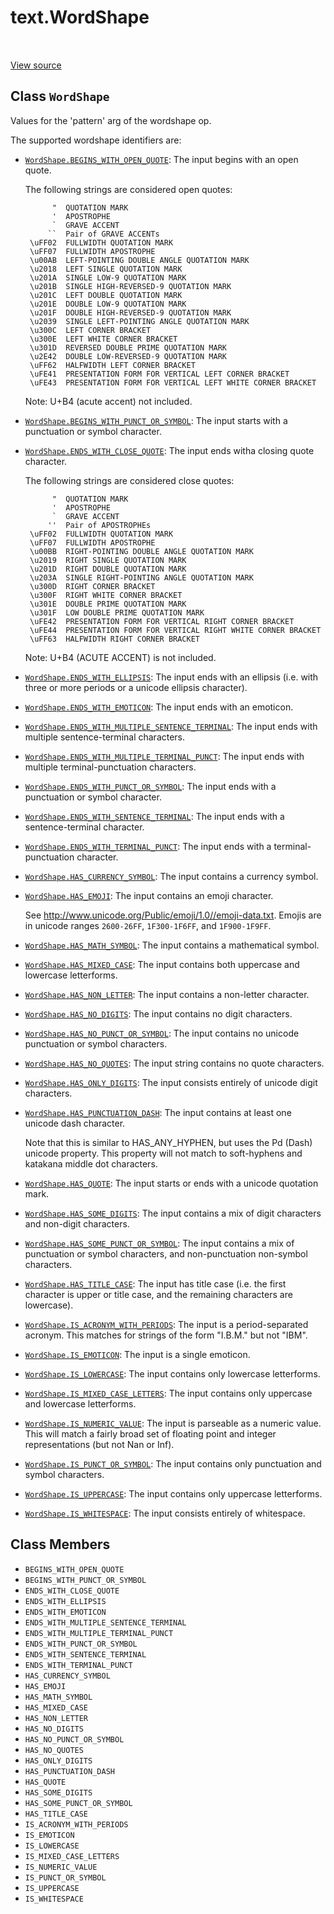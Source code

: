 <div itemscope itemtype="http://developers.google.com/ReferenceObject">
<meta itemprop="name" content="text.WordShape" />
<meta itemprop="path" content="Stable" />
<meta itemprop="property" content="BEGINS_WITH_OPEN_QUOTE"/>
<meta itemprop="property" content="BEGINS_WITH_PUNCT_OR_SYMBOL"/>
<meta itemprop="property" content="ENDS_WITH_CLOSE_QUOTE"/>
<meta itemprop="property" content="ENDS_WITH_ELLIPSIS"/>
<meta itemprop="property" content="ENDS_WITH_EMOTICON"/>
<meta itemprop="property" content="ENDS_WITH_MULTIPLE_SENTENCE_TERMINAL"/>
<meta itemprop="property" content="ENDS_WITH_MULTIPLE_TERMINAL_PUNCT"/>
<meta itemprop="property" content="ENDS_WITH_PUNCT_OR_SYMBOL"/>
<meta itemprop="property" content="ENDS_WITH_SENTENCE_TERMINAL"/>
<meta itemprop="property" content="ENDS_WITH_TERMINAL_PUNCT"/>
<meta itemprop="property" content="HAS_CURRENCY_SYMBOL"/>
<meta itemprop="property" content="HAS_EMOJI"/>
<meta itemprop="property" content="HAS_MATH_SYMBOL"/>
<meta itemprop="property" content="HAS_MIXED_CASE"/>
<meta itemprop="property" content="HAS_NON_LETTER"/>
<meta itemprop="property" content="HAS_NO_DIGITS"/>
<meta itemprop="property" content="HAS_NO_PUNCT_OR_SYMBOL"/>
<meta itemprop="property" content="HAS_NO_QUOTES"/>
<meta itemprop="property" content="HAS_ONLY_DIGITS"/>
<meta itemprop="property" content="HAS_PUNCTUATION_DASH"/>
<meta itemprop="property" content="HAS_QUOTE"/>
<meta itemprop="property" content="HAS_SOME_DIGITS"/>
<meta itemprop="property" content="HAS_SOME_PUNCT_OR_SYMBOL"/>
<meta itemprop="property" content="HAS_TITLE_CASE"/>
<meta itemprop="property" content="IS_ACRONYM_WITH_PERIODS"/>
<meta itemprop="property" content="IS_EMOTICON"/>
<meta itemprop="property" content="IS_LOWERCASE"/>
<meta itemprop="property" content="IS_MIXED_CASE_LETTERS"/>
<meta itemprop="property" content="IS_NUMERIC_VALUE"/>
<meta itemprop="property" content="IS_PUNCT_OR_SYMBOL"/>
<meta itemprop="property" content="IS_UPPERCASE"/>
<meta itemprop="property" content="IS_WHITESPACE"/>
</div>

# text.WordShape

<table class="tfo-notebook-buttons tfo-api" align="left">
</table>

<a target="_blank" href="https://github.com/tensorflow/text/tree/master/tensorflow_text/python/ops/wordshape_ops.py">View
source</a>

## Class `WordShape`

Values for the 'pattern' arg of the wordshape op.

<!-- Placeholder for "Used in" -->

The supported wordshape identifiers are:

*   <a href="../text/WordShape.md#BEGINS_WITH_OPEN_QUOTE"><code>WordShape.BEGINS_WITH_OPEN_QUOTE</code></a>:
    The input begins with an open quote.

    The following strings are considered open quotes:

    ```
          "  QUOTATION MARK
          '  APOSTROPHE
          `  GRAVE ACCENT
         ``  Pair of GRAVE ACCENTs
     \uFF02  FULLWIDTH QUOTATION MARK
     \uFF07  FULLWIDTH APOSTROPHE
     \u00AB  LEFT-POINTING DOUBLE ANGLE QUOTATION MARK
     \u2018  LEFT SINGLE QUOTATION MARK
     \u201A  SINGLE LOW-9 QUOTATION MARK
     \u201B  SINGLE HIGH-REVERSED-9 QUOTATION MARK
     \u201C  LEFT DOUBLE QUOTATION MARK
     \u201E  DOUBLE LOW-9 QUOTATION MARK
     \u201F  DOUBLE HIGH-REVERSED-9 QUOTATION MARK
     \u2039  SINGLE LEFT-POINTING ANGLE QUOTATION MARK
     \u300C  LEFT CORNER BRACKET
     \u300E  LEFT WHITE CORNER BRACKET
     \u301D  REVERSED DOUBLE PRIME QUOTATION MARK
     \u2E42  DOUBLE LOW-REVERSED-9 QUOTATION MARK
     \uFF62  HALFWIDTH LEFT CORNER BRACKET
     \uFE41  PRESENTATION FORM FOR VERTICAL LEFT CORNER BRACKET
     \uFE43  PRESENTATION FORM FOR VERTICAL LEFT WHITE CORNER BRACKET
    ```

    Note: U+B4 (acute accent) not included.

*   <a href="../text/WordShape.md#BEGINS_WITH_PUNCT_OR_SYMBOL"><code>WordShape.BEGINS_WITH_PUNCT_OR_SYMBOL</code></a>:
    The input starts with a punctuation or symbol character.

*   <a href="../text/WordShape.md#ENDS_WITH_CLOSE_QUOTE"><code>WordShape.ENDS_WITH_CLOSE_QUOTE</code></a>:
    The input ends witha closing quote character.

    The following strings are considered close quotes:

    ```
          "  QUOTATION MARK
          '  APOSTROPHE
          `  GRAVE ACCENT
         ''  Pair of APOSTROPHEs
     \uFF02  FULLWIDTH QUOTATION MARK
     \uFF07  FULLWIDTH APOSTROPHE
     \u00BB  RIGHT-POINTING DOUBLE ANGLE QUOTATION MARK
     \u2019  RIGHT SINGLE QUOTATION MARK
     \u201D  RIGHT DOUBLE QUOTATION MARK
     \u203A  SINGLE RIGHT-POINTING ANGLE QUOTATION MARK
     \u300D  RIGHT CORNER BRACKET
     \u300F  RIGHT WHITE CORNER BRACKET
     \u301E  DOUBLE PRIME QUOTATION MARK
     \u301F  LOW DOUBLE PRIME QUOTATION MARK
     \uFE42  PRESENTATION FORM FOR VERTICAL RIGHT CORNER BRACKET
     \uFE44  PRESENTATION FORM FOR VERTICAL RIGHT WHITE CORNER BRACKET
     \uFF63  HALFWIDTH RIGHT CORNER BRACKET
    ```

    Note: U+B4 (ACUTE ACCENT) is not included.

*   <a href="../text/WordShape.md#ENDS_WITH_ELLIPSIS"><code>WordShape.ENDS_WITH_ELLIPSIS</code></a>:
    The input ends with an ellipsis (i.e. with three or more periods or a
    unicode ellipsis character).

*   <a href="../text/WordShape.md#ENDS_WITH_EMOTICON"><code>WordShape.ENDS_WITH_EMOTICON</code></a>:
    The input ends with an emoticon.

*   <a href="../text/WordShape.md#ENDS_WITH_MULTIPLE_SENTENCE_TERMINAL"><code>WordShape.ENDS_WITH_MULTIPLE_SENTENCE_TERMINAL</code></a>:
    The input ends with multiple sentence-terminal characters.

*   <a href="../text/WordShape.md#ENDS_WITH_MULTIPLE_TERMINAL_PUNCT"><code>WordShape.ENDS_WITH_MULTIPLE_TERMINAL_PUNCT</code></a>:
    The input ends with multiple terminal-punctuation characters.

*   <a href="../text/WordShape.md#ENDS_WITH_PUNCT_OR_SYMBOL"><code>WordShape.ENDS_WITH_PUNCT_OR_SYMBOL</code></a>:
    The input ends with a punctuation or symbol character.

*   <a href="../text/WordShape.md#ENDS_WITH_SENTENCE_TERMINAL"><code>WordShape.ENDS_WITH_SENTENCE_TERMINAL</code></a>:
    The input ends with a sentence-terminal character.

*   <a href="../text/WordShape.md#ENDS_WITH_TERMINAL_PUNCT"><code>WordShape.ENDS_WITH_TERMINAL_PUNCT</code></a>:
    The input ends with a terminal-punctuation character.

*   <a href="../text/WordShape.md#HAS_CURRENCY_SYMBOL"><code>WordShape.HAS_CURRENCY_SYMBOL</code></a>:
    The input contains a currency symbol.

*   <a href="../text/WordShape.md#HAS_EMOJI"><code>WordShape.HAS_EMOJI</code></a>:
    The input contains an emoji character.

    See http://www.unicode.org/Public/emoji/1.0//emoji-data.txt. Emojis are in
    unicode ranges `2600-26FF`, `1F300-1F6FF`, and `1F900-1F9FF`.

*   <a href="../text/WordShape.md#HAS_MATH_SYMBOL"><code>WordShape.HAS_MATH_SYMBOL</code></a>:
    The input contains a mathematical symbol.

*   <a href="../text/WordShape.md#HAS_MIXED_CASE"><code>WordShape.HAS_MIXED_CASE</code></a>:
    The input contains both uppercase and lowercase letterforms.

*   <a href="../text/WordShape.md#HAS_NON_LETTER"><code>WordShape.HAS_NON_LETTER</code></a>:
    The input contains a non-letter character.

*   <a href="../text/WordShape.md#HAS_NO_DIGITS"><code>WordShape.HAS_NO_DIGITS</code></a>:
    The input contains no digit characters.

*   <a href="../text/WordShape.md#HAS_NO_PUNCT_OR_SYMBOL"><code>WordShape.HAS_NO_PUNCT_OR_SYMBOL</code></a>:
    The input contains no unicode punctuation or symbol characters.

*   <a href="../text/WordShape.md#HAS_NO_QUOTES"><code>WordShape.HAS_NO_QUOTES</code></a>:
    The input string contains no quote characters.

*   <a href="../text/WordShape.md#HAS_ONLY_DIGITS"><code>WordShape.HAS_ONLY_DIGITS</code></a>:
    The input consists entirely of unicode digit characters.

*   <a href="../text/WordShape.md#HAS_PUNCTUATION_DASH"><code>WordShape.HAS_PUNCTUATION_DASH</code></a>:
    The input contains at least one unicode dash character.

    Note that this is similar to HAS_ANY_HYPHEN, but uses the Pd (Dash) unicode
    property. This property will not match to soft-hyphens and katakana middle
    dot characters.

*   <a href="../text/WordShape.md#HAS_QUOTE"><code>WordShape.HAS_QUOTE</code></a>:
    The input starts or ends with a unicode quotation mark.

*   <a href="../text/WordShape.md#HAS_SOME_DIGITS"><code>WordShape.HAS_SOME_DIGITS</code></a>:
    The input contains a mix of digit characters and non-digit characters.

*   <a href="../text/WordShape.md#HAS_SOME_PUNCT_OR_SYMBOL"><code>WordShape.HAS_SOME_PUNCT_OR_SYMBOL</code></a>:
    The input contains a mix of punctuation or symbol characters, and
    non-punctuation non-symbol characters.

*   <a href="../text/WordShape.md#HAS_TITLE_CASE"><code>WordShape.HAS_TITLE_CASE</code></a>:
    The input has title case (i.e. the first character is upper or title case,
    and the remaining characters are lowercase).

*   <a href="../text/WordShape.md#IS_ACRONYM_WITH_PERIODS"><code>WordShape.IS_ACRONYM_WITH_PERIODS</code></a>:
    The input is a period-separated acronym. This matches for strings of the
    form "I.B.M." but not "IBM".

*   <a href="../text/WordShape.md#IS_EMOTICON"><code>WordShape.IS_EMOTICON</code></a>:
    The input is a single emoticon.

*   <a href="../text/WordShape.md#IS_LOWERCASE"><code>WordShape.IS_LOWERCASE</code></a>:
    The input contains only lowercase letterforms.

*   <a href="../text/WordShape.md#IS_MIXED_CASE_LETTERS"><code>WordShape.IS_MIXED_CASE_LETTERS</code></a>:
    The input contains only uppercase and lowercase letterforms.

*   <a href="../text/WordShape.md#IS_NUMERIC_VALUE"><code>WordShape.IS_NUMERIC_VALUE</code></a>:
    The input is parseable as a numeric value. This will match a fairly broad
    set of floating point and integer representations (but not Nan or Inf).

*   <a href="../text/WordShape.md#IS_PUNCT_OR_SYMBOL"><code>WordShape.IS_PUNCT_OR_SYMBOL</code></a>:
    The input contains only punctuation and symbol characters.

*   <a href="../text/WordShape.md#IS_UPPERCASE"><code>WordShape.IS_UPPERCASE</code></a>:
    The input contains only uppercase letterforms.

*   <a href="../text/WordShape.md#IS_WHITESPACE"><code>WordShape.IS_WHITESPACE</code></a>:
    The input consists entirely of whitespace.

## Class Members

*   `BEGINS_WITH_OPEN_QUOTE` <a id="BEGINS_WITH_OPEN_QUOTE"></a>
*   `BEGINS_WITH_PUNCT_OR_SYMBOL` <a id="BEGINS_WITH_PUNCT_OR_SYMBOL"></a>
*   `ENDS_WITH_CLOSE_QUOTE` <a id="ENDS_WITH_CLOSE_QUOTE"></a>
*   `ENDS_WITH_ELLIPSIS` <a id="ENDS_WITH_ELLIPSIS"></a>
*   `ENDS_WITH_EMOTICON` <a id="ENDS_WITH_EMOTICON"></a>
*   `ENDS_WITH_MULTIPLE_SENTENCE_TERMINAL`
    <a id="ENDS_WITH_MULTIPLE_SENTENCE_TERMINAL"></a>
*   `ENDS_WITH_MULTIPLE_TERMINAL_PUNCT`
    <a id="ENDS_WITH_MULTIPLE_TERMINAL_PUNCT"></a>
*   `ENDS_WITH_PUNCT_OR_SYMBOL` <a id="ENDS_WITH_PUNCT_OR_SYMBOL"></a>
*   `ENDS_WITH_SENTENCE_TERMINAL` <a id="ENDS_WITH_SENTENCE_TERMINAL"></a>
*   `ENDS_WITH_TERMINAL_PUNCT` <a id="ENDS_WITH_TERMINAL_PUNCT"></a>
*   `HAS_CURRENCY_SYMBOL` <a id="HAS_CURRENCY_SYMBOL"></a>
*   `HAS_EMOJI` <a id="HAS_EMOJI"></a>
*   `HAS_MATH_SYMBOL` <a id="HAS_MATH_SYMBOL"></a>
*   `HAS_MIXED_CASE` <a id="HAS_MIXED_CASE"></a>
*   `HAS_NON_LETTER` <a id="HAS_NON_LETTER"></a>
*   `HAS_NO_DIGITS` <a id="HAS_NO_DIGITS"></a>
*   `HAS_NO_PUNCT_OR_SYMBOL` <a id="HAS_NO_PUNCT_OR_SYMBOL"></a>
*   `HAS_NO_QUOTES` <a id="HAS_NO_QUOTES"></a>
*   `HAS_ONLY_DIGITS` <a id="HAS_ONLY_DIGITS"></a>
*   `HAS_PUNCTUATION_DASH` <a id="HAS_PUNCTUATION_DASH"></a>
*   `HAS_QUOTE` <a id="HAS_QUOTE"></a>
*   `HAS_SOME_DIGITS` <a id="HAS_SOME_DIGITS"></a>
*   `HAS_SOME_PUNCT_OR_SYMBOL` <a id="HAS_SOME_PUNCT_OR_SYMBOL"></a>
*   `HAS_TITLE_CASE` <a id="HAS_TITLE_CASE"></a>
*   `IS_ACRONYM_WITH_PERIODS` <a id="IS_ACRONYM_WITH_PERIODS"></a>
*   `IS_EMOTICON` <a id="IS_EMOTICON"></a>
*   `IS_LOWERCASE` <a id="IS_LOWERCASE"></a>
*   `IS_MIXED_CASE_LETTERS` <a id="IS_MIXED_CASE_LETTERS"></a>
*   `IS_NUMERIC_VALUE` <a id="IS_NUMERIC_VALUE"></a>
*   `IS_PUNCT_OR_SYMBOL` <a id="IS_PUNCT_OR_SYMBOL"></a>
*   `IS_UPPERCASE` <a id="IS_UPPERCASE"></a>
*   `IS_WHITESPACE` <a id="IS_WHITESPACE"></a>
